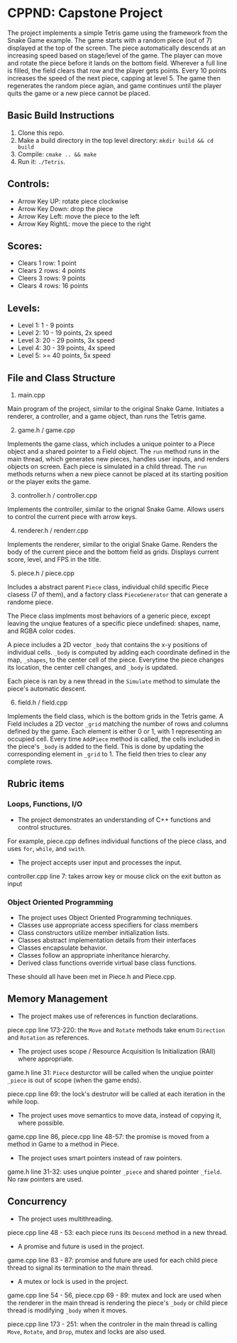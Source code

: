 # CPPND: Capstone Project

The project implements a simple Tetris game using the framework from the Snake Game example. The game starts with a random piece (out of 7) displayed at the top of the screen. The piece automatically descends at an increasing speed based on stage/level of the game. The player can move and rotate the piece before it lands on the bottom field. Wherever a full line is filled, the field clears that row and the player gets points. Every 10 points increases the speed of the next piece, capping at level 5. The game then regenerates the random piece agian, and game continues until the player quits the game or a new piece cannot be placed.

## Basic Build Instructions

1. Clone this repo.
2. Make a build directory in the top level directory: `mkdir build && cd build`
3. Compile: `cmake .. && make`
4. Run it: `./Tetris`.

## Controls:
* Arrow Key UP: rotate piece clockwise
* Arrow Key Down: drop the piece
* Arrow Key Left: move the piece to the left
* Arrow Key RightL: move the piece to the right

## Scores:
* Clears 1 row: 1 point
* Clears 2 rows: 4 points
* Cleers 3 rows: 9 points
* Clears 4 rows: 16 points

## Levels:
* Level 1: 1 - 9 points
* Level 2: 10 - 19 points, 2x speed
* Level 3: 20 - 29 points, 3x speed
* Level 4: 30 - 39 points, 4x speed
* Level 5: >= 40 points, 5x speed


## File and Class Structure
1. main.cpp

Main program of the project, similar to the original Snake Game. Initiates a renderer, a controller, and a game object, than runs the Tetris game.

2. game.h / game.cpp

Implements the game class, which includes a unique pointer to a Piece object and a shared pointer to a Field object. The `run` method runs in the main thread, which generates new pieces, handles user inputs, and renders objects on screen. Each piece is simulated in a child thread. The `run` methods returns when a new piece cannot be placed at its starting position or the player exits the game.

3. controller.h / controller.cpp

Implements the controller, similar to the orignal Snake Game. Allows users to control the current piece with arrow keys.

4. renderer.h / renderr.cpp

Implements the renderer, similar to the origial Snake Game. Renders the body of the current piece and the bottom field as grids. Displays current score, level, and FPS in the title.

5. piece.h / piece.cpp

Includes a abstract parent `Piece` class, individual child specific Piece clasess (7 of them), and a factory class `PieceGenerator` that can generate a randome piece.

The Piece class implments most behaviors of a generic piece, except leaving the unqiue features of a specific piece undefined: shapes, name, and RGBA color codes.

A piece includes a 2D vector `_body` that contains the x-y positions of individual cells. `_body` is computed by adding each coordinate defined in the map, `_shapes`, to the center cell of the piece. Everytime the piece changes its location, the center cell changes, and `_body` is updated.

Each piece is ran by a new thread in the `Simulate` method to simulate the piece's automatic descent.

6. field.h / field.cpp

Implements the field class, which is the bottom grids in the Tetris game. A Field includes a 2D vector `_grid` matching the number of rows and columns defined by the game. Each element is either 0 or 1, with 1 representing an occupied cell. Every time `AddPiece` method is called, the cells included in the piece's `_body` is added to the field. This is done by updating the corresponding element in `_grid` to 1. The field then tries to clear any complete rows.

## Rubric items
### Loops, Functions, I/O
* The project demonstrates an understanding of C++ functions and control structures.

For example, piece.cpp defines individual functions of the piece class, and uses `for`, `while`, and `swith`.

* The project accepts user input and processes the input.

controller.cpp line 7: takes arrow key or mouse click on the exit button as input

### Object Oriented Programming
* The project uses Object Oriented Programming techniques.
* Classes use appropriate access specifiers for class members
* Class constructors utilize member initialization lists.
* Classes abstract implementation details from their interfaces
* Classes encapsulate behavior.
* Classes follow an appropriate inheritance hierarchy.
* Derived class functions override virtual base class functions.

These should all have been met in Piece.h and Piece.cpp.

## Memory Management
* The project makes use of references in function declarations.

piece.cpp line 173-220: the `Move` and `Rotate` methods take enum `Direction` and `Rotation` as references.

* The project uses scope / Resource Acquisition Is Initialization (RAII) where appropriate.

game.h line 31: `Piece` desturctor will be called when the unqiue pointer `_piece` is out of scope (when the game ends).

piece.cpp line 69: the lock's destrutor will be called at each iteration in the while loop.

* The project uses move semantics to move data, instead of copying it, where possible.

game.cpp line 86, piece.cpp line 48-57: the promise is moved from a method in Game to a method in Piece.

* The project uses smart pointers instead of raw pointers.

game.h line 31-32: uses unqiue pointer `_piece` and shared pointer `_field`. No raw pointers are used.

## Concurrency
* The project uses multithreading.

piece.cpp line 48 - 53: each piece runs its `Descend` method in a new thread.

* A promise and future is used in the project.

game.cpp line 83 - 87: promise and future are used for each child piece thread to signal its termination to the main thread.

* A mutex or lock is used in the project.

game.cpp line 54 - 56, piece.cpp 69 - 89: mutex and lock are used when the renderer in the main thread is rendering the piece's `_body` or child piece thread is modifying `_body` when it moves.

piece.cpp line 173 - 251: when the controler in the main thread is calling `Move`, `Rotate`, and `Drop`, mutex and locks are also used.
